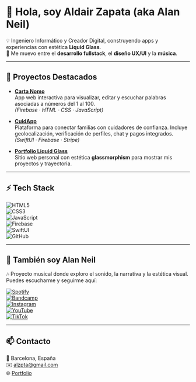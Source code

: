 # 👋 Hola, soy Aldair Zapata (aka Alan Neil)  

💡 Ingeniero Informático y Creador Digital, construyendo apps y experiencias con estética **Liquid Glass**.  
🚀 Me muevo entre el **desarrollo fullstack**, el **diseño UX/UI** y la **música**.  

---

## 🚀 Proyectos Destacados  

- **[Carta Nomo](https://alzpta.github.io/Carta-Nomo/)**  
  App web interactiva para visualizar, editar y escuchar palabras asociadas a números del 1 al 100.  
  *(Firebase · HTML · CSS · JavaScript)*  

- **[CuidApp](https://alzpta.github.io/CuidApp/)**  
  Plataforma para conectar familias con cuidadores de confianza. Incluye geolocalización, verificación de perfiles, chat y pagos integrados.  
  *(SwiftUI · Firebase · Stripe)*  

- **[Portfolio Liquid Glass](https://alzpta.github.io/)**  
  Sitio web personal con estética **glassmorphism** para mostrar mis proyectos y trayectoria.  

---

## ⚡ Tech Stack  

![HTML5](https://img.shields.io/badge/HTML5-E34F26?logo=html5&logoColor=white)  
![CSS3](https://img.shields.io/badge/CSS3-1572B6?logo=css3&logoColor=white)  
![JavaScript](https://img.shields.io/badge/JavaScript-F7DF1E?logo=javascript&logoColor=black)  
![Firebase](https://img.shields.io/badge/Firebase-FFCA28?logo=firebase&logoColor=black)  
![SwiftUI](https://img.shields.io/badge/SwiftUI-FA7343?logo=swift&logoColor=white)  
![GitHub](https://img.shields.io/badge/GitHub-181717?logo=github&logoColor=white)  

---

## 🎵 También soy **Alan Neil**  

🎶 Proyecto musical donde exploro el sonido, la narrativa y la estética visual.  
Puedes escucharme y seguirme aquí:  

[![Spotify](https://img.shields.io/badge/Spotify-1DB954?logo=spotify&logoColor=white)](https://open.spotify.com/)  
[![Bandcamp](https://img.shields.io/badge/Bandcamp-629AA9?logo=bandcamp&logoColor=white)](https://alanneil.bandcamp.com)  
[![Instagram](https://img.shields.io/badge/Instagram-E4405F?logo=instagram&logoColor=white)](https://instagram.com/alanneil)  
[![YouTube](https://img.shields.io/badge/YouTube-FF0000?logo=youtube&logoColor=white)](https://youtube.com/)  
[![TikTok](https://img.shields.io/badge/TikTok-000000?logo=tiktok&logoColor=white)](https://tiktok.com/@alzpta)  

---

## 📫 Contacto  

📍 Barcelona, España  
✉️ [alzpta@gmail.com](mailto:alzpta@gmail.com)  
🌐 [Portfolio](https://alzpta.github.io/)  
